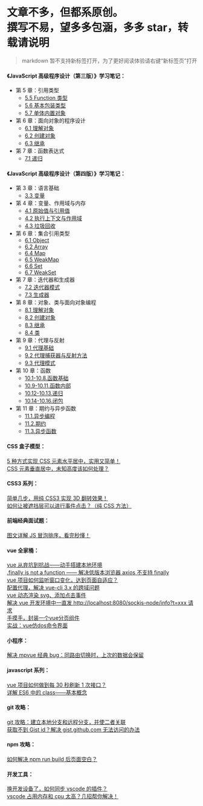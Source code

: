 文章不多，但都系原创。
<br>
撰写不易，望多多包涵，多多 star，转载请说明
======

> markdown 暂不支持新标签打开，为了更好阅读体验请右键“新标签页”打开

#### 《JavaScript 高级程序设计（第三版）》学习笔记：

- 第 5 章：引用类型
  - <a href="https://github.com/simon9124/my_demos/blob/master/javascript%E9%AB%98%E7%BA%A7%E7%A8%8B%E5%BA%8F%E8%AE%BE%E8%AE%A1/%E7%AC%AC5%E7%AB%A0%20%E5%BC%95%E7%94%A8%E7%B1%BB%E5%9E%8B/5.5.Function%E7%B1%BB%E5%9E%8B.md" target="_blank">5.5 Function 类型</a><br>
  - <a href="https://github.com/simon9124/my_demos/blob/master/javascript%E9%AB%98%E7%BA%A7%E7%A8%8B%E5%BA%8F%E8%AE%BE%E8%AE%A1/%E7%AC%AC5%E7%AB%A0%20%E5%BC%95%E7%94%A8%E7%B1%BB%E5%9E%8B/5.6.%E5%9F%BA%E6%9C%AC%E5%8C%85%E8%A3%85%E7%B1%BB%E5%9E%8B.md" target="_blank">5.6 基本包装类型</a><br>
  - <a href="https://github.com/simon9124/my_demos/blob/master/javascript%E9%AB%98%E7%BA%A7%E7%A8%8B%E5%BA%8F%E8%AE%BE%E8%AE%A1/%E7%AC%AC5%E7%AB%A0%20%E5%BC%95%E7%94%A8%E7%B1%BB%E5%9E%8B/5.7.%E5%8D%95%E4%BD%93%E5%86%85%E7%BD%AE%E5%AF%B9%E8%B1%A1.md" target="_blank">5.7 单体内置对象</a><br>
- 第 6 章：面向对象的程序设计
  - <a href="https://github.com/simon9124/my_demos/blob/master/javascript%E9%AB%98%E7%BA%A7%E7%A8%8B%E5%BA%8F%E8%AE%BE%E8%AE%A1%EF%BC%88%E7%AC%AC%E4%B8%89%E7%89%88%EF%BC%89/%E7%AC%AC6%E7%AB%A0%20%E9%9D%A2%E5%90%91%E5%AF%B9%E8%B1%A1%E7%9A%84%E7%A8%8B%E5%BA%8F%E8%AE%BE%E8%AE%A1/6.1.%E7%90%86%E8%A7%A3%E5%AF%B9%E8%B1%A1.md" target="_blank">6.1 理解对象</a><br>
  - <a href="https://github.com/simon9124/my_demos/blob/master/javascript%E9%AB%98%E7%BA%A7%E7%A8%8B%E5%BA%8F%E8%AE%BE%E8%AE%A1%EF%BC%88%E7%AC%AC%E4%B8%89%E7%89%88%EF%BC%89/%E7%AC%AC6%E7%AB%A0%20%E9%9D%A2%E5%90%91%E5%AF%B9%E8%B1%A1%E7%9A%84%E7%A8%8B%E5%BA%8F%E8%AE%BE%E8%AE%A1/6.2.%E5%88%9B%E5%BB%BA%E5%AF%B9%E8%B1%A1.md" target="_blank">6.2 创建对象</a><br>
  - <a href="https://github.com/simon9124/my_demos/blob/master/javascript%E9%AB%98%E7%BA%A7%E7%A8%8B%E5%BA%8F%E8%AE%BE%E8%AE%A1%EF%BC%88%E7%AC%AC%E4%B8%89%E7%89%88%EF%BC%89/%E7%AC%AC6%E7%AB%A0%20%E9%9D%A2%E5%90%91%E5%AF%B9%E8%B1%A1%E7%9A%84%E7%A8%8B%E5%BA%8F%E8%AE%BE%E8%AE%A1/6.3.%E7%BB%A7%E6%89%BF.md" target="_blank">6.3 继承</a><br>
- 第 7 章：函数表达式
  - <a href="https://github.com/simon9124/my_demos/blob/master/javascript%E9%AB%98%E7%BA%A7%E7%A8%8B%E5%BA%8F%E8%AE%BE%E8%AE%A1%EF%BC%88%E7%AC%AC%E4%B8%89%E7%89%88%EF%BC%89/%E7%AC%AC7%E7%AB%A0%20%E5%87%BD%E6%95%B0%E8%A1%A8%E8%BE%BE%E5%BC%8F/7.1.%E9%80%92%E5%BD%92.md" target="_blank">7.1 递归</a><br>

#### 《JavaScript 高级程序设计（第四版）》学习笔记：

- 第 3 章：语言基础
  - <a href="https://github.com/simon9124/my_demos/blob/master/javascript%E9%AB%98%E7%BA%A7%E7%A8%8B%E5%BA%8F%E8%AE%BE%E8%AE%A1%EF%BC%88%E7%AC%AC%E5%9B%9B%E7%89%88%EF%BC%89/%E7%AC%AC3%E7%AB%A0%20%E8%AF%AD%E8%A8%80%E5%9F%BA%E7%A1%80/3.3.%E5%8F%98%E9%87%8F.md">3.3 变量</a><br>
- 第 4 章：变量、作用域与内存
  - <a href="https://github.com/simon9124/my_demos/blob/master/javascript%E9%AB%98%E7%BA%A7%E7%A8%8B%E5%BA%8F%E8%AE%BE%E8%AE%A1%EF%BC%88%E7%AC%AC%E5%9B%9B%E7%89%88%EF%BC%89/%E7%AC%AC4%E7%AB%A0%20%E5%8F%98%E9%87%8F%E3%80%81%E4%BD%9C%E7%94%A8%E5%9F%9F%E4%B8%8E%E5%86%85%E5%AD%98/4.1.%E5%8E%9F%E5%A7%8B%E5%80%BC%E4%B8%8E%E5%BC%95%E7%94%A8%E5%80%BC.md">4.1 原始值与引用值</a><br>
  - <a href="https://github.com/simon9124/my_demos/blob/master/javascript%E9%AB%98%E7%BA%A7%E7%A8%8B%E5%BA%8F%E8%AE%BE%E8%AE%A1%EF%BC%88%E7%AC%AC%E5%9B%9B%E7%89%88%EF%BC%89/%E7%AC%AC4%E7%AB%A0%20%E5%8F%98%E9%87%8F%E3%80%81%E4%BD%9C%E7%94%A8%E5%9F%9F%E4%B8%8E%E5%86%85%E5%AD%98/4.2.%E6%89%A7%E8%A1%8C%E4%B8%8A%E4%B8%8B%E6%96%87%E4%B8%8E%E4%BD%9C%E7%94%A8%E5%9F%9F.md">4.2 执行上下文与作用域</a><br>
  - <a href="https://github.com/simon9124/my_demos/blob/master/javascript%E9%AB%98%E7%BA%A7%E7%A8%8B%E5%BA%8F%E8%AE%BE%E8%AE%A1%EF%BC%88%E7%AC%AC%E5%9B%9B%E7%89%88%EF%BC%89/%E7%AC%AC4%E7%AB%A0%20%E5%8F%98%E9%87%8F%E3%80%81%E4%BD%9C%E7%94%A8%E5%9F%9F%E4%B8%8E%E5%86%85%E5%AD%98/4.3.%E5%9E%83%E5%9C%BE%E5%9B%9E%E6%94%B6.md">4.3 垃圾回收</a><br>
- 第 6 章：集合引用类型
  - <a href="https://github.com/simon9124/my_demos/blob/master/javascript%E9%AB%98%E7%BA%A7%E7%A8%8B%E5%BA%8F%E8%AE%BE%E8%AE%A1%EF%BC%88%E7%AC%AC%E5%9B%9B%E7%89%88%EF%BC%89/%E7%AC%AC6%E7%AB%A0%20%E9%9B%86%E5%90%88%E5%BC%95%E7%94%A8%E7%B1%BB%E5%9E%8B/6.1.Object.md">6.1 Object</a><br>
  - <a href="https://github.com/simon9124/my_demos/blob/master/javascript%E9%AB%98%E7%BA%A7%E7%A8%8B%E5%BA%8F%E8%AE%BE%E8%AE%A1%EF%BC%88%E7%AC%AC%E5%9B%9B%E7%89%88%EF%BC%89/%E7%AC%AC6%E7%AB%A0%20%E9%9B%86%E5%90%88%E5%BC%95%E7%94%A8%E7%B1%BB%E5%9E%8B/6.2.Array.md">6.2 Array</a><br>
  - <a href="https://github.com/simon9124/my_demos/blob/master/javascript%E9%AB%98%E7%BA%A7%E7%A8%8B%E5%BA%8F%E8%AE%BE%E8%AE%A1%EF%BC%88%E7%AC%AC%E5%9B%9B%E7%89%88%EF%BC%89/%E7%AC%AC6%E7%AB%A0%20%E9%9B%86%E5%90%88%E5%BC%95%E7%94%A8%E7%B1%BB%E5%9E%8B/6.4.Map.md">6.4 Map</a><br>
  - <a href="https://github.com/simon9124/my_demos/blob/master/javascript%E9%AB%98%E7%BA%A7%E7%A8%8B%E5%BA%8F%E8%AE%BE%E8%AE%A1%EF%BC%88%E7%AC%AC%E5%9B%9B%E7%89%88%EF%BC%89/%E7%AC%AC6%E7%AB%A0%20%E9%9B%86%E5%90%88%E5%BC%95%E7%94%A8%E7%B1%BB%E5%9E%8B/6.5.WeakMap.md">6.5 WeakMap</a><br>
  - <a href="https://github.com/simon9124/my_demos/blob/master/javascript%E9%AB%98%E7%BA%A7%E7%A8%8B%E5%BA%8F%E8%AE%BE%E8%AE%A1%EF%BC%88%E7%AC%AC%E5%9B%9B%E7%89%88%EF%BC%89/%E7%AC%AC6%E7%AB%A0%20%E9%9B%86%E5%90%88%E5%BC%95%E7%94%A8%E7%B1%BB%E5%9E%8B/6.6.Set.md">6.6 Set</a><br>
  - <a href="https://github.com/simon9124/my_demos/blob/master/javascript%E9%AB%98%E7%BA%A7%E7%A8%8B%E5%BA%8F%E8%AE%BE%E8%AE%A1%EF%BC%88%E7%AC%AC%E5%9B%9B%E7%89%88%EF%BC%89/%E7%AC%AC6%E7%AB%A0%20%E9%9B%86%E5%90%88%E5%BC%95%E7%94%A8%E7%B1%BB%E5%9E%8B/6.7.WeakSet.md">6.7 WeakSet</a><br>
- 第 7 章：迭代器和生成器
  - <a href="https://github.com/simon9124/my_demos/blob/master/javascript%E9%AB%98%E7%BA%A7%E7%A8%8B%E5%BA%8F%E8%AE%BE%E8%AE%A1%EF%BC%88%E7%AC%AC%E5%9B%9B%E7%89%88%EF%BC%89/%E7%AC%AC7%E7%AB%A0%20%E8%BF%AD%E4%BB%A3%E5%99%A8%E5%92%8C%E7%94%9F%E6%88%90%E5%99%A8/7.2.%E8%BF%AD%E4%BB%A3%E5%99%A8%E6%A8%A1%E5%BC%8F.md">7.2 迭代器模式</a><br>
  - <a href="https://github.com/simon9124/my_demos/blob/master/javascript%E9%AB%98%E7%BA%A7%E7%A8%8B%E5%BA%8F%E8%AE%BE%E8%AE%A1%EF%BC%88%E7%AC%AC%E5%9B%9B%E7%89%88%EF%BC%89/%E7%AC%AC7%E7%AB%A0%20%E8%BF%AD%E4%BB%A3%E5%99%A8%E5%92%8C%E7%94%9F%E6%88%90%E5%99%A8/7.3.%E7%94%9F%E6%88%90%E5%99%A8.md">7.3 生成器</a><br>
- 第 8 章：对象、类与面向对象编程
  - <a href="https://github.com/simon9124/my_demos/blob/master/javascript%E9%AB%98%E7%BA%A7%E7%A8%8B%E5%BA%8F%E8%AE%BE%E8%AE%A1%EF%BC%88%E7%AC%AC%E5%9B%9B%E7%89%88%EF%BC%89/%E7%AC%AC8%E7%AB%A0%20%E5%AF%B9%E8%B1%A1%E3%80%81%E7%B1%BB%E4%B8%8E%E9%9D%A2%E5%90%91%E5%AF%B9%E8%B1%A1%E7%BC%96%E7%A8%8B/8.1.%E7%90%86%E8%A7%A3%E5%AF%B9%E8%B1%A1.md">8.1 理解对象</a><br>
  - <a href="https://github.com/simon9124/my_demos/blob/master/javascript%E9%AB%98%E7%BA%A7%E7%A8%8B%E5%BA%8F%E8%AE%BE%E8%AE%A1%EF%BC%88%E7%AC%AC%E5%9B%9B%E7%89%88%EF%BC%89/%E7%AC%AC8%E7%AB%A0%20%E5%AF%B9%E8%B1%A1%E3%80%81%E7%B1%BB%E4%B8%8E%E9%9D%A2%E5%90%91%E5%AF%B9%E8%B1%A1%E7%BC%96%E7%A8%8B/8.2.%E5%88%9B%E5%BB%BA%E5%AF%B9%E8%B1%A1.md">8.2 创建对象</a><br>
  - <a href="https://github.com/simon9124/my_demos/blob/master/javascript%E9%AB%98%E7%BA%A7%E7%A8%8B%E5%BA%8F%E8%AE%BE%E8%AE%A1%EF%BC%88%E7%AC%AC%E5%9B%9B%E7%89%88%EF%BC%89/%E7%AC%AC8%E7%AB%A0%20%E5%AF%B9%E8%B1%A1%E3%80%81%E7%B1%BB%E4%B8%8E%E9%9D%A2%E5%90%91%E5%AF%B9%E8%B1%A1%E7%BC%96%E7%A8%8B/8.3.%E7%BB%A7%E6%89%BF.md">8.3 继承</a><br>
  - <a href="https://github.com/simon9124/my_demos/blob/master/javascript%E9%AB%98%E7%BA%A7%E7%A8%8B%E5%BA%8F%E8%AE%BE%E8%AE%A1%EF%BC%88%E7%AC%AC%E5%9B%9B%E7%89%88%EF%BC%89/%E7%AC%AC8%E7%AB%A0%20%E5%AF%B9%E8%B1%A1%E3%80%81%E7%B1%BB%E4%B8%8E%E9%9D%A2%E5%90%91%E5%AF%B9%E8%B1%A1%E7%BC%96%E7%A8%8B/8.4.%E7%B1%BB.md">8.4 类</a><br>
- 第 9 章：代理与反射
  - <a href="https://github.com/simon9124/my_demos/blob/master/javascript%E9%AB%98%E7%BA%A7%E7%A8%8B%E5%BA%8F%E8%AE%BE%E8%AE%A1%EF%BC%88%E7%AC%AC%E5%9B%9B%E7%89%88%EF%BC%89/%E7%AC%AC9%E7%AB%A0%20%E4%BB%A3%E7%90%86%E4%B8%8E%E5%8F%8D%E5%B0%84/9.1.%E4%BB%A3%E7%90%86%E5%9F%BA%E7%A1%80.md">9.1 代理基础</a><br>
  - <a href="https://github.com/simon9124/my_demos/blob/master/javascript%E9%AB%98%E7%BA%A7%E7%A8%8B%E5%BA%8F%E8%AE%BE%E8%AE%A1%EF%BC%88%E7%AC%AC%E5%9B%9B%E7%89%88%EF%BC%89/%E7%AC%AC9%E7%AB%A0%20%E4%BB%A3%E7%90%86%E4%B8%8E%E5%8F%8D%E5%B0%84/9.2.%E4%BB%A3%E7%90%86%E6%8D%95%E8%8E%B7%E5%99%A8%E4%B8%8E%E5%8F%8D%E5%B0%84%E6%96%B9%E6%B3%95.md">9.2 代理捕获器与反射方法</a><br>
  - <a href="https://github.com/simon9124/my_demos/blob/master/javascript%E9%AB%98%E7%BA%A7%E7%A8%8B%E5%BA%8F%E8%AE%BE%E8%AE%A1%EF%BC%88%E7%AC%AC%E5%9B%9B%E7%89%88%EF%BC%89/%E7%AC%AC9%E7%AB%A0%20%E4%BB%A3%E7%90%86%E4%B8%8E%E5%8F%8D%E5%B0%84/9.3.%E4%BB%A3%E7%90%86%E6%A8%A1%E5%BC%8F.md">9.3 代理模式</a><br>
- 第 10 章：函数
  - <a href="https://github.com/simon9124/my_demos/blob/master/javascript%E9%AB%98%E7%BA%A7%E7%A8%8B%E5%BA%8F%E8%AE%BE%E8%AE%A1%EF%BC%88%E7%AC%AC%E5%9B%9B%E7%89%88%EF%BC%89/%E7%AC%AC10%E7%AB%A0%20%E5%87%BD%E6%95%B0/10.1-10.8.%E5%87%BD%E6%95%B0%E5%9F%BA%E7%A1%80.md">10.1-10.8.函数基础</a><br>
  - <a href="https://github.com/simon9124/my_demos/blob/master/javascript%E9%AB%98%E7%BA%A7%E7%A8%8B%E5%BA%8F%E8%AE%BE%E8%AE%A1%EF%BC%88%E7%AC%AC%E5%9B%9B%E7%89%88%EF%BC%89/%E7%AC%AC10%E7%AB%A0%20%E5%87%BD%E6%95%B0/10.9-10.11.%E5%87%BD%E6%95%B0%E5%86%85%E9%83%A8.md">10.9-10.11.函数内部</a><br>
  - <a href="https://github.com/simon9124/my_demos/blob/master/javascript%E9%AB%98%E7%BA%A7%E7%A8%8B%E5%BA%8F%E8%AE%BE%E8%AE%A1%EF%BC%88%E7%AC%AC%E5%9B%9B%E7%89%88%EF%BC%89/%E7%AC%AC10%E7%AB%A0%20%E5%87%BD%E6%95%B0/10.12-10.13.%E9%80%92%E5%BD%92.md">10.12-10.13.递归</a><br>
  - <a href="https://github.com/simon9124/my_demos/blob/master/javascript%E9%AB%98%E7%BA%A7%E7%A8%8B%E5%BA%8F%E8%AE%BE%E8%AE%A1%EF%BC%88%E7%AC%AC%E5%9B%9B%E7%89%88%EF%BC%89/%E7%AC%AC10%E7%AB%A0%20%E5%87%BD%E6%95%B0/10.14-10.16.%E9%97%AD%E5%8C%85.md">10.14-10.16.闭包</a><br>
- 第 11 章：期约与异步函数
  - <a href="https://github.com/simon9124/my_demos/blob/master/javascript%E9%AB%98%E7%BA%A7%E7%A8%8B%E5%BA%8F%E8%AE%BE%E8%AE%A1%EF%BC%88%E7%AC%AC%E5%9B%9B%E7%89%88%EF%BC%89/%E7%AC%AC11%E7%AB%A0%20%E6%9C%9F%E7%BA%A6%E4%B8%8E%E5%BC%82%E6%AD%A5%E5%87%BD%E6%95%B0/11.1.%E5%BC%82%E6%AD%A5%E7%BC%96%E7%A8%8B.md">11.1.异步编程</a><br>
  - <a href="https://github.com/simon9124/my_demos/blob/master/javascript%E9%AB%98%E7%BA%A7%E7%A8%8B%E5%BA%8F%E8%AE%BE%E8%AE%A1%EF%BC%88%E7%AC%AC%E5%9B%9B%E7%89%88%EF%BC%89/%E7%AC%AC11%E7%AB%A0%20%E6%9C%9F%E7%BA%A6%E4%B8%8E%E5%BC%82%E6%AD%A5%E5%87%BD%E6%95%B0/11.2.%E6%9C%9F%E7%BA%A6.md">11.2.期约</a><br>
  - <a href="https://github.com/simon9124/my_demos/blob/master/javascript%E9%AB%98%E7%BA%A7%E7%A8%8B%E5%BA%8F%E8%AE%BE%E8%AE%A1%EF%BC%88%E7%AC%AC%E5%9B%9B%E7%89%88%EF%BC%89/%E7%AC%AC11%E7%AB%A0%20%E6%9C%9F%E7%BA%A6%E4%B8%8E%E5%BC%82%E6%AD%A5%E5%87%BD%E6%95%B0/11.3.%E5%BC%82%E6%AD%A5%E5%87%BD%E6%95%B0.md">11.3.异步函数</a><br>

#### CSS 盒子模型：

<a href="http://blog.csdn.net/simon9124/article/details/78935788" target="_blank">5 种方式实现 CSS 元素水平居中，实用又简单！</a><br>
<a href="http://blog.csdn.net/simon9124/article/details/78976984" target="_blank">CSS 元素垂直居中，未知高度该如何处理？</a><br>

#### CSS3 系列：

<a href="https://segmentfault.com/a/1190000017925992" target="_blank">简单几步，用纯 CSS3 实现 3D 翻转效果！</a><br>
<a href="https://segmentfault.com/a/1190000017338604" target="_blank">如何让被遮挡层可以进行事件点击？（纯 CSS 方法）</a><br>

#### 前端经典面试题：

<a href="http://blog.csdn.net/simon9124/article/details/79080839" target="_blank">图文详解 JS 冒泡排序，看完秒懂！</a><br>

#### vue 全家桶：

<a href="https://segmentfault.com/a/1190000015167686" target="_blank">vue 从弃坑到抗战——动手搭建本地环境</a><br>
<a href="https://segmentfault.com/a/1190000015550213" target="_blank">.finally is not a function —— 解决低版本浏览器 axios 不支持 finally</a><br>
<a href="https://segmentfault.com/a/1190000016512967" target="_blank">vue 项目如何监听窗口变化，达到页面自适应？</a><br>
<a href="https://segmentfault.com/a/1190000020465443" target="_blank">配置代理，解决 vue-cli 3.x 的跨域问题</a><br>
<a href="https://segmentfault.com/a/1190000021991082#shareToWeibo">vue 动态渲染 svg、添加点击事件</a><br>
<a href="https://segmentfault.com/a/1190000022406208#shareToWeibo">解决 vue 开发环境中一直发 http://localhost:8080/sockjs-node/info?t=xxx 请求</a><br>
<a href="https://segmentfault.com/a/1190000023434447">手摸手，封装一个vue分页组件</a><br>
<a href="https://segmentfault.com/a/1190000039375540">实战：vue仿dos命令界面</a><br>

#### 小程序：

<a href="https://segmentfault.com/a/1190000023537329" target="_blank">解决 mpvue 经典 bug：同路由切换时，上次的数据会保留</a><br>

#### javascript 系列：

<a href="https://segmentfault.com/a/1190000017246671" target="_blank">vue 项目如何做到每 30 秒刷新 1 次接口？</a><br>
<a href="https://segmentfault.com/a/1190000019342040" target="_blank">详解 ES6 中的 class——基本概念</a><br>

#### git 攻略：

<a href="https://segmentfault.com/a/1190000019248056" target="_blank">git 攻略：建立本地分支和远程分支，并使二者关联</a><br>
<a href="https://segmentfault.com/a/1190000019671850" target="_blank">获取不到 Gist id？解决 gist.github.com 无法访问的办法</a><br>

#### npm 攻略：

<a href="https://segmentfault.com/a/1190000019721030" target="_blank">如何解决 npm run build 后页面空白？</a><br>

#### 开发工具：

<a href="https://juejin.im/post/5d4133dcf265da03c502ec40" target="_blank">换开发设备了，如何同步 vscode 的插件？</a><br>
<a href="https://juejin.im/post/5ddde0735188256eb358fa7c" target="_blank">vscode 占用内存和 cpu 太高？几招帮你解决！</a><br>
